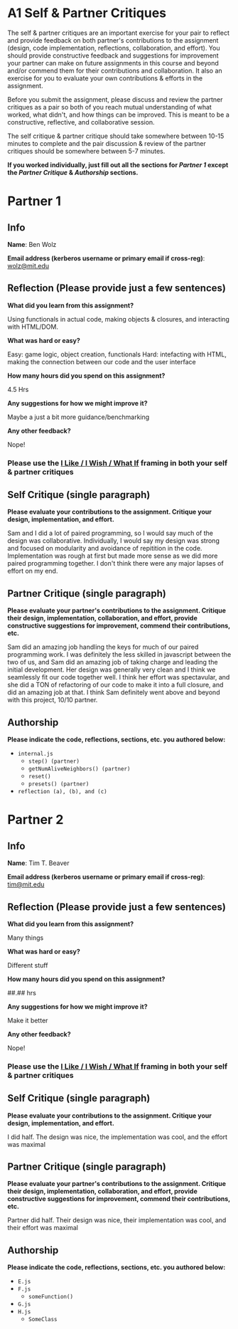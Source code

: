 # A1 Self & Partner Critiques
The self & partner critiques are an important exercise for your pair to reflect and provide feedback on both partner's contributions to the assignment (design, code implementation, reflections, collaboration, and effort). You should provide constructive feedback and suggestions for improvement your partner can make on future assignments in this course and beyond and/or commend them for their contributions and collaboration. It also an exercise for you to evaluate your own contributions & efforts in the assignment.

Before you submit the assignment, please discuss and review the partner critiques as a pair so both of you reach mutual understanding of what worked, what didn't, and how things can be improved. This is meant to be a constructive, reflective, and collaborative session.

The self critique & partner critique should take somewhere between 10-15 minutes to complete and the pair discussion & review of the partner critiques should be somewhere between 5-7 minutes. 

**If you worked individually, just fill out all the sections for *Partner 1* except the *Partner Critique* & *Authorship* sections.**
# Partner 1
## Info
**Name**:  Ben Wolz

**Email address (kerberos username or primary email if cross-reg)**:  wolz@mit.edu
## Reflection (Please provide just a few sentences)
**What did you learn from this assignment?**

Using functionals in actual code, making objects & closures, and interacting with HTML/DOM.

**What was hard or easy?**

Easy: game logic, object creation, functionals
Hard: intefacting with HTML, making the connection between our code and the user interface
 
**How many hours did you spend on this assignment?**

4.5 Hrs

**Any suggestions for how we might improve it?** 

Maybe a just a bit more guidance/benchmarking

**Any other feedback?**

Nope!
### Please use the [I Like / I Wish / What If](http://dschool-old.stanford.edu/wp-content/themes/dschool/method-cards/i-like-i-wish-what-if.pdf) framing in both your self & partner critiques
## Self Critique (single paragraph)
**Please evaluate your contributions to the assignment. Critique your design, implementation, and effort.**

Sam and I did a lot of paired programming, so I would say much of the design was collaborative. Individually, I would say my design was strong and focused on modularity and avoidance of repitition in the code. Implementation was rough at first but made more sense as we did more paired programming together. I don't think there were any major lapses of effort on my end.

## Partner Critique (single paragraph)
**Please evaluate your partner's contributions to the assignment. Critique their design, implementation, collaboration, and effort, provide constructive suggestions for improvement, commend their contributions, etc.**

Sam did an amazing job handling the keys for much of our paired programming work. I was definitely the less skilled in javascript between the two of us, and Sam did an amazing job of taking charge and leading the initial development. Her design was generally very clean and I think we seamlessly fit our code together well. I think her effort was spectavular, and she did a TON of refactoring of our code to make it into a full closure, and did an amazing job at that. I think Sam definitely went above and beyond with this project, 10/10 partner.

## Authorship
**Please indicate the code, reflections, sections, etc. you authored below:**

* `internal.js`  
	* `step() (partner)`
	* `getNumAliveNeighbors() (partner)`
	* `reset()`
	* `presets() (partner)`
* `reflection (a), (b), and (c)`	

# Partner 2 
## Info
**Name**:  Tim T. Beaver

**Email address (kerberos username or primary email if cross-reg)**:  tim@mit.edu
## Reflection (Please provide just a few sentences)
**What did you learn from this assignment?**

Many things

**What was hard or easy?**

Different stuff 
 
**How many hours did you spend on this assignment?**

##.## hrs

**Any suggestions for how we might improve it?** 

Make it better

**Any other feedback?**

Nope!

### Please use the [I Like / I Wish / What If](http://dschool-old.stanford.edu/wp-content/themes/dschool/method-cards/i-like-i-wish-what-if.pdf) framing in both your self & partner critiques
## Self Critique (single paragraph)
**Please evaluate your contributions to the assignment. Critique your design, implementation, and effort.**

I did half. The design was nice, the implementation was cool, and the effort was maximal

## Partner Critique (single paragraph)
**Please evaluate your partner's contributions to the assignment. Critique their design, implementation, collaboration, and effort, provide constructive suggestions for improvement, commend their contributions, etc.**

Partner did half. Their design was nice, their implementation was cool, and their effort was maximal

## Authorship
**Please indicate the code, reflections, sections, etc. you authored below:**

* `E.js`   
* `F.js`  
	* `someFunction()`  
* `G.js `  
* `H.js`  
	* `SomeClass`
